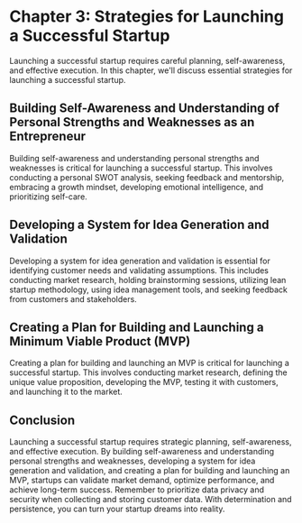 Chapter 3: Strategies for Launching a Successful Startup
========================================================

Launching a successful startup requires careful planning, self-awareness, and effective execution. In this chapter, we'll discuss essential strategies for launching a successful startup.

Building Self-Awareness and Understanding of Personal Strengths and Weaknesses as an Entrepreneur
-------------------------------------------------------------------------------------------------

Building self-awareness and understanding personal strengths and weaknesses is critical for launching a successful startup. This involves conducting a personal SWOT analysis, seeking feedback and mentorship, embracing a growth mindset, developing emotional intelligence, and prioritizing self-care.

Developing a System for Idea Generation and Validation
------------------------------------------------------

Developing a system for idea generation and validation is essential for identifying customer needs and validating assumptions. This includes conducting market research, holding brainstorming sessions, utilizing lean startup methodology, using idea management tools, and seeking feedback from customers and stakeholders.

Creating a Plan for Building and Launching a Minimum Viable Product (MVP)
-------------------------------------------------------------------------

Creating a plan for building and launching an MVP is critical for launching a successful startup. This involves conducting market research, defining the unique value proposition, developing the MVP, testing it with customers, and launching it to the market.

Conclusion
----------

Launching a successful startup requires strategic planning, self-awareness, and effective execution. By building self-awareness and understanding personal strengths and weaknesses, developing a system for idea generation and validation, and creating a plan for building and launching an MVP, startups can validate market demand, optimize performance, and achieve long-term success. Remember to prioritize data privacy and security when collecting and storing customer data. With determination and persistence, you can turn your startup dreams into reality.
